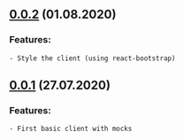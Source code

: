 <a name="0.0.2"></a>

## [0.0.2](https://github.com/ammarnajjar/reading-todo/compare/0.0.1...0.0.2) (01.08.2020)

### Features:

    - Style the client (using react-bootstrap)

<a name="0.0.1"></a>

## [0.0.1](https://github.com/ammarnajjar/reading-todo/releases/tag/0.0.1) (27.07.2020)

### Features:

    - First basic client with mocks
